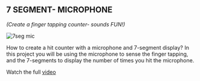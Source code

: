 ## 7 SEGMENT- MICROPHONE 

*(Create a finger tapping counter- sounds FUN!)*

![7seg mic](https://user-images.githubusercontent.com/37689522/53419157-9ad75300-39d9-11e9-9c9f-6329007fa226.gif)

How to create a hit counter with a microphone and 7-segment display? 
In this project you will be using the microphone to sense the finger tapping, and the 7-segments to display the number of times you hit the microphone. 

Watch the full [video](https://www.youtube.com/watch?v=AbKuOyb-nto)
